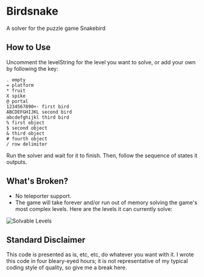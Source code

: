 # Birdsnake
A solver for the puzzle game Snakebird

## How to Use
Uncomment the levelString for the level you want to solve, or add your own by following the key:
```
. empty
= platform
* fruit
X spike
@ portal
1234567890+- first bird
ABCDEFGHIJKL second bird
abcdefghijkl third bird
% first object
$ second object
& third object
# fourth object
/ row delimiter
```
Run the solver and wait for it to finish. Then, follow the sequence of states it outputs.

## What's Broken?
* No teleporter support.
* The game will take forever and/or run out of memory solving the game's most complex levels. Here are the levels it can currently solve:

![Solvable Levels](http://i.imgur.com/KHxAiIt.png)

## Standard Disclaimer
This code is presented as is, etc, etc, do whatever you want with it. I wrote this code in four bleary-eyed hours; it is not representative of my typical coding style of quality, so give me a break here.
